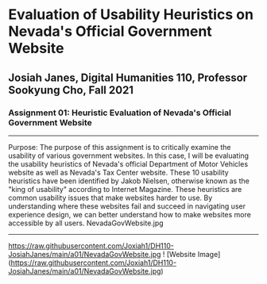 # Evaluation of Usability Heuristics on Nevada's Official Government Website

## Josiah Janes, Digital Humanities 110, Professor Sookyung Cho, Fall 2021

### Assignment 01: Heuristic Evaluation of Nevada's Official Government Website

---

Purpose: The purpose of this assignment is to critically examine the usability of various government websites. In this case, I will be evaluating the usability heuristics of Nevada's official Department of Motor Vehicles website as well as Nevada's Tax Center website. These 10 usability heuristics have been identified by Jakob Nielsen, otherwise known as the "king of usability" according to Internet Magazine. These heuristics are common usability issues that make websites harder to use. By understanding where these websites fail and succeed in navigating user experience design, we can better understand how to make websites more accessible by all users.
NevadaGovWebsite.jpg

---


https://raw.githubusercontent.com/Joxiah1/DH110-JosiahJanes/main/a01/NevadaGovWebsite.jpg
! [Website Image] (https://raw.githubusercontent.com/Joxiah1/DH110-JosiahJanes/main/a01/NevadaGovWebsite.jpg)
